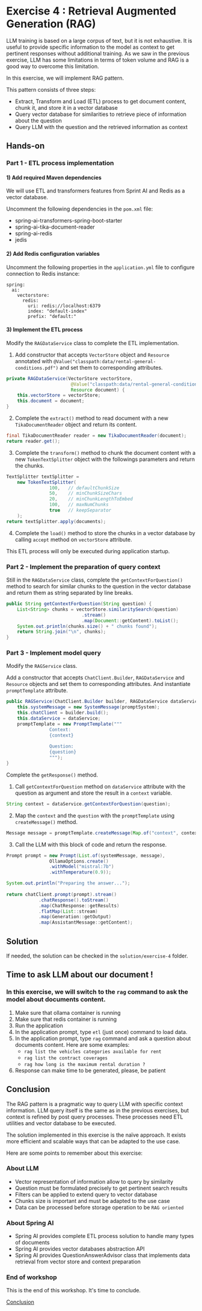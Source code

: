 # Exercise 4 : Retrieval Augmented Generation (RAG)

LLM training is based on a large corpus of text, but it is not exhaustive.
It is useful to provide specific information to the model as context to get pertinent responses without additional training.
As we saw in the previous exercise, LLM has some limitations in terms of token volume and RAG is a good way to overcome this limitation.

In this exercise, we will implement RAG pattern. 

This pattern consists of three steps:
- Extract, Transform and Load (ETL) process to get document content, chunk it, and store it in a vector database
- Query vector database for similarities to retrieve piece of information about the question
- Query LLM with the question and the retrieved information as context

## Hands-on

### Part 1 - ETL process implementation

#### 1) Add required Maven dependencies

We will use ETL and transformers features from Sprint AI and Redis as a vector database.

Uncomment the following dependencies in the `pom.xml` file:

- spring-ai-transformers-spring-boot-starter
- spring-ai-tika-document-reader
- spring-ai-redis
- jedis

#### 2) Add Redis configuration variables

Uncomment the following properties in the `application.yml` file to configure connection to Redis instance:

```properties
spring:
  ai:
    vectorstore:
      redis:
        uri: redis://localhost:6379
        index: "default-index"
        prefix: "default:"
```

#### 3) Implement the ETL process

Modify the `RAGDataService` class to complete the ETL implementation.

1. Add constructor that accepts `VectorStore` object and `Resource` annotated with `@Value("classpath:data/rental-general-conditions.pdf")` and set them to corresponding attributes.

```java
private RAGDataService(VectorStore vectorStore,
                        @Value("classpath:data/rental-general-conditions.pdf")
                        Resource document) {
    this.vectorStore = vectorStore;
    this.document = document;
}
```

2. Complete the `extract()` method to read document with a new `TikaDocumentReader` object and return its content.

```java
final TikaDocumentReader reader = new TikaDocumentReader(document);
return reader.get();
```

3. Complete the `transform()` method to chunk the document content with a new `TokenTextSplitter` object with the followings parameters and return the chunks.

```java
TextSplitter textSplitter = 
    new TokenTextSplitter(
                100,   // defaultChunkSize
                50,    // minChunkSizeChars
                20,    // minChunkLengthToEmbed
                100,   // maxNumChunks
                true   // keepSeparator
    );
return textSplitter.apply(documents);
```

4. Complete the `load()` method to store the chunks in a vector database by calling `accept` method on `vectorStore` attribute.

This ETL process will only be executed during application startup.

### Part 2 - Implement the preparation of query context

Still in the `RAGDataService` class, complete the `getContextForQuestion()` method to search for similar chunks to the question in the vector database and return them as string separated by line breaks.

```java
public String getContextForQuestion(String question) {
    List<String> chunks = vectorStore.similaritySearch(question)
                            .stream()
                            .map(Document::getContent).toList();
    System.out.println(chunks.size() + " chunks found");
    return String.join("\n", chunks);
}
```

### Part 3 - Implement model query

Modify the `RAGService` class.

Add a constructor that accepts `ChatClient.Builder`, `RAGDataService` and `Resource` objects and set them to corresponding attributes.
And instantiate `promptTemplate` attribute.

```java
public RAGService(ChatClient.Builder builder, RAGDataService dataService, @Value("classpath:/prompt-system.md") Resource promptSystem) {
    this.systemMessage = new SystemMessage(promptSystem);    
    this.chatClient = builder.build();
    this.dataService = dataService;
    promptTemplate = new PromptTemplate("""
                Context:
                {context}
                
                Question:
                {question}
                """);
}
```

Complete the `getResponse()` method.

1. Call `getContextForQuestion` method on `dataService` attribute with the question as argument and store the result in a `context` variable.

```java
String context = dataService.getContextForQuestion(question);
```

2. Map the `context` and the `question` with the `promptTemplate` using `createMessage()` method.

```java
Message message = promptTemplate.createMessage(Map.of("context", context, "question", question));
```

3. Call the LLM with this block of code and return the response.

```java
Prompt prompt = new Prompt(List.of(systemMessage, message), 
                OllamaOptions.create()
                .withModel("mistral:7b")
                .withTemperature(0.9));

System.out.println("Preparing the answer...");
                
return chatClient.prompt(prompt).stream()
            .chatResponse().toStream()
            .map(ChatResponse::getResults)
            .flatMap(List::stream)
            .map(Generation::getOutput)
            .map(AssistantMessage::getContent);
```

## Solution

If needed, the solution can be checked in the `solution/exercise-4` folder.

## Time to ask LLM about our document !

### In this exercise, we will switch to the `rag` command to ask the model about documents content.

1. Make sure that ollama container is running
2. Make sure that redis container is running
3. Run the application
4. In the application prompt, type `etl` (just once) command to load data.
5. In the application prompt, type `rag` command and ask a question about documents content. Here are some examples:
    - `rag list the vehicles categories available for rent`
    - `rag list the contract coverages`
    - `rag how long is the maximum rental duration ?`
6. Response can make time to be generated, please, be patient

## Conclusion

The RAG pattern is a pragmatic way to query LLM with specific context information.
LLM query itself is the same as in the previous exercises, but context is refined by post query processes.
These processes need ETL utilities and vector database to be executed.

The solution implemented in this exercise is the naïve approach.
It exists more efficient and scalable ways that can be adapted to the use case.

Here are some points to remember about this exercise:

### About LLM

- Vector representation of information allow to query by similarity
- Question must be formulated precisely to get pertinent search results
- Filters can be applied to extend query to vector database
- Chunks size is important and must be adapted to the use case
- Data can be processed before storage operation to be `RAG oriented`

### About Spring AI

- Spring AI provides complete ETL process solution to handle many types of documents
- Spring AI provides vector databases abstraction API
- Spring AI provides QuestionAnswerAdvisor class that implements data retrieval from vector store and context preparation 

### End of workshop

This is the end of this workshop. It's time to conclude.

[Conclusion](conclusion.md)

